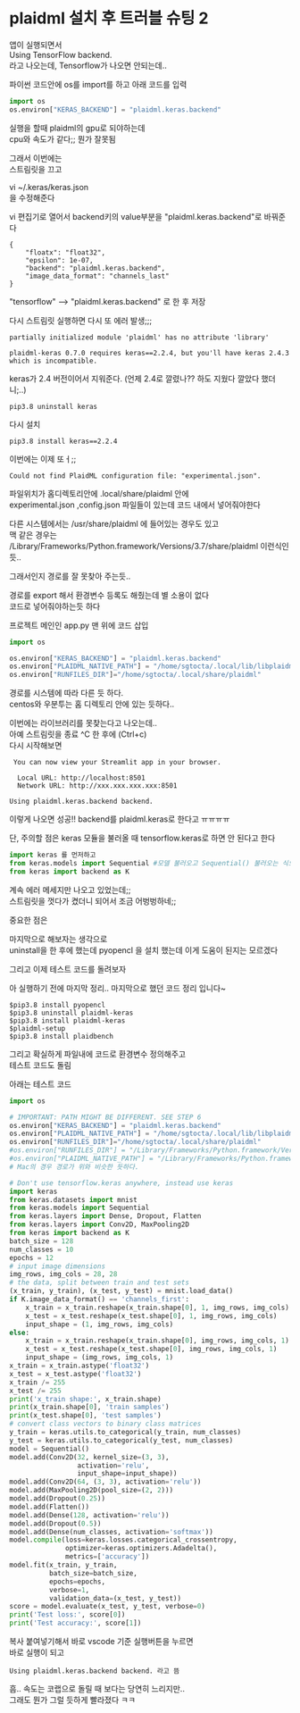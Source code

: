 # plaidml 설치 후 트러블 슈팅 2

앱이 실행되면서   
Using TensorFlow backend.   
라고 나오는데, Tensorflow가 나오면 안되는데..      

파이썬 코드안에 os를 import를 하고 아래 코드를 입력
```py
import os
os.environ["KERAS_BACKEND"] = "plaidml.keras.backend"
```
실행을 할때 plaidml의 gpu로 되야하는데   
cpu와 속도가 같다;; 뭔가 잘못됨

그래서 이번에는    
스트림릿을 끄고

vi ~/.keras/keras.json   
을 수정해준다

vi 편집기로 열어서 backend키의 value부분을 "plaidml.keras.backend"로 바꿔준다
```
{
    "floatx": "float32",
    "epsilon": 1e-07,
    "backend": "plaidml.keras.backend",
    "image_data_format": "channels_last"
}
```
"tensorflow" --> "plaidml.keras.backend" 로 한 후 저장


다시 스트림릿 실행하면 다시 또 에러 발생;;;
```
partially initialized module 'plaidml' has no attribute 'library'

plaidml-keras 0.7.0 requires keras==2.2.4, but you'll have keras 2.4.3 which is incompatible.
```

keras가 2.4 버전이어서 지워준다. (언제 2.4로 깔렸나?? 하도 지웠다 깔았다 했더니;..)
```
pip3.8 uninstall keras
```

다시 설치
```
pip3.8 install keras==2.2.4
```

이번에는 이제 또ㅓ;;
```
Could not find PlaidML configuration file: "experimental.json".
```

파일위치가 홈디렉토리안에 .local/share/plaidml 안에    
experimental.json ,config.json 파일들이 있는데 코드 내에서 넣어줘야한다

다른 시스템에서는 /usr/share/plaidml 에 들어있는 경우도 있고   
맥 같은 경우는   
/Library/Frameworks/Python.framework/Versions/3.7/share/plaidml
이런식인듯..

그래서인지 경로를 잘 못찾아 주는듯..   

경로를 export 해서 환경변수 등록도 해줬는데 별 소용이 없다   
코드로 넣어줘야하는듯 하다

프로젝트 메인인 app.py 맨 위에 코드 삽입
```py
import os

os.environ["KERAS_BACKEND"] = "plaidml.keras.backend"
os.environ["PLAIDML_NATIVE_PATH"] = "/home/sgtocta/.local/lib/libplaidml.so"
os.environ["RUNFILES_DIR"]="/home/sgtocta/.local/share/plaidml"
```
경로를 시스템에 따라 다른 듯 하다.   
centos와 우분투는 홈 디렉토리 안에 있는 듯하다..

이번에는 라이브러리를 못찾는다고 나오는데..  
아예 스트림릿을 종료 ^C 한 후에 (Ctrl+c)  
다시 시작해보면     
```
 You can now view your Streamlit app in your browser.

  Local URL: http://localhost:8501
  Network URL: http://xxx.xxx.xxx.xxx:8501

Using plaidml.keras.backend backend.
```
이렇게 나오면 성공!! backend를 plaidml.keras로 한다고 ㅠㅠㅠㅠ    

단, 주의할 점은 keras 모듈을 불러올 때 tensorflow.keras로 하면 안 된다고 한다

```py
import keras 를 먼저하고 
from keras.models import Sequential #모델 불러오고 Sequential() 불러오는 식으로 해야한다고 함
from keras import backend as K
```

계속 에러 메세지만 나오고 있었는데;;   
스트림릿을 껏다가 켰더니 되어서 조금 어벙벙하네;;  

중요한 점은 

마지막으로 해보자는 생각으로   
uninstall을 한 후에 했는데 pyopencl 을 설치 했는데 
이게 도움이 된지는 모르겠다  

그리고 이제 테스트 코드를 돌려보자  

아 실행하기 전에 마지막 정리.. 마지막으로 했던 코드 정리 입니다~

```shell
$pip3.8 install pyopencl
$pip3.8 uninstall plaidml-keras
$pip3.8 install plaidml-keras
$plaidml-setup
$pip3.8 install plaidbench
```

그리고 확실하게 파일내에 코드로 환경변수 정의해주고  
테스트 코드도 돌림

아래는 테스트 코드
```py
import os

# IMPORTANT: PATH MIGHT BE DIFFERENT. SEE STEP 6
os.environ["KERAS_BACKEND"] = "plaidml.keras.backend"
os.environ["PLAIDML_NATIVE_PATH"] = "/home/sgtocta/.local/lib/libplaidml.so"
os.environ["RUNFILES_DIR"]="/home/sgtocta/.local/share/plaidml"
#os.environ["RUNFILES_DIR"] = "/Library/Frameworks/Python.framework/Versions/3.7/share/plaidml"
#os.environ["PLAIDML_NATIVE_PATH"] = "/Library/Frameworks/Python.framework/Versions/3.7/lib/libplaidml.dylib"
# Mac의 경우 경로가 위와 비슷한 듯하다.

# Don't use tensorflow.keras anywhere, instead use keras
import keras
from keras.datasets import mnist
from keras.models import Sequential
from keras.layers import Dense, Dropout, Flatten
from keras.layers import Conv2D, MaxPooling2D
from keras import backend as K
batch_size = 128
num_classes = 10
epochs = 12
# input image dimensions
img_rows, img_cols = 28, 28
# the data, split between train and test sets
(x_train, y_train), (x_test, y_test) = mnist.load_data()
if K.image_data_format() == 'channels_first':
    x_train = x_train.reshape(x_train.shape[0], 1, img_rows, img_cols)
    x_test = x_test.reshape(x_test.shape[0], 1, img_rows, img_cols)
    input_shape = (1, img_rows, img_cols)
else:
    x_train = x_train.reshape(x_train.shape[0], img_rows, img_cols, 1)
    x_test = x_test.reshape(x_test.shape[0], img_rows, img_cols, 1)
    input_shape = (img_rows, img_cols, 1)
x_train = x_train.astype('float32')
x_test = x_test.astype('float32')
x_train /= 255
x_test /= 255
print('x_train shape:', x_train.shape)
print(x_train.shape[0], 'train samples')
print(x_test.shape[0], 'test samples')
# convert class vectors to binary class matrices
y_train = keras.utils.to_categorical(y_train, num_classes)
y_test = keras.utils.to_categorical(y_test, num_classes)
model = Sequential()
model.add(Conv2D(32, kernel_size=(3, 3),
                 activation='relu',
                 input_shape=input_shape))
model.add(Conv2D(64, (3, 3), activation='relu'))
model.add(MaxPooling2D(pool_size=(2, 2)))
model.add(Dropout(0.25))
model.add(Flatten())
model.add(Dense(128, activation='relu'))
model.add(Dropout(0.5))
model.add(Dense(num_classes, activation='softmax'))
model.compile(loss=keras.losses.categorical_crossentropy,
              optimizer=keras.optimizers.Adadelta(),
              metrics=['accuracy'])
model.fit(x_train, y_train,
          batch_size=batch_size,
          epochs=epochs,
          verbose=1,
          validation_data=(x_test, y_test))
score = model.evaluate(x_test, y_test, verbose=0)
print('Test loss:', score[0])
print('Test accuracy:', score[1])
```

복사 붙여넣기해서 바로 vscode 기준 실행버튼을 누르면   
바로 실행이 되고  

```
Using plaidml.keras.backend backend. 라고 뜸  
```

흠.. 속도는 코랩으로 돌릴 때 보다는 당연히 느리지만..   
그래도 뭔가 그럴 듯하게 빨라졌다 ㅋㅋ  

